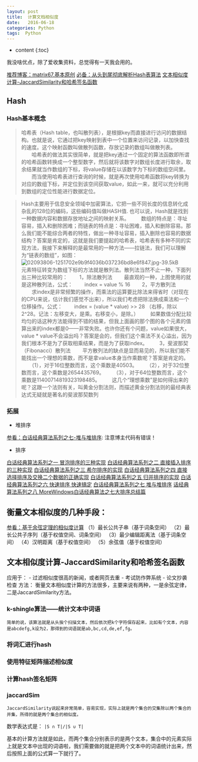 ```yaml
---
layout: post
title:  计算文档相似度
date:   2016-06-18
categories: Python
tags:  Python
---
```


* content
{:toc}


我没啥优点，除了爱收集资料，总觉得有一天我会用的。





[推荐博客：matrix67,基本原创](http://www.matrix67.com/)
[必备：从头到尾彻底解析Hash表算法](http://kb.cnblogs.com/page/189480/)
[文本相似度计算-JaccardSimilarity和哈希签名函数](http://blog.csdn.net/ygrx/article/details/12748857)

## Hash

### Hash基本概念

>哈希表（Hash table，也叫散列表），是根据key而直接进行访问的数据结构。也就是说，它通过把key映射到表中一个位置来访问记录，以加快查找的速度。这个映射函数叫做散列函数，存放记录的数组叫做散列表。
　　哈希表的做法其实很简单，就是把key通过一个固定的算法函数即所谓的哈希函数转换成一个整型数字，然后就将该数字对数组长度进行取余，取余结果就当作数组的下标，将value存储在以该数字为下标的数组空间里。
　　而当使用哈希表进行查询的时候，就是再次使用哈希函数将key转换为对应的数组下标，并定位到该空间获取value，如此一来，就可以充分利用到数组的定位性能进行数据定位。


>    Hash主要用于信息安全领域中加密算法，它把一些不同长度的信息转化成杂乱的128位的编码，这些编码值叫做HASH值. 也可以说，Hash就是找到一种数据内容和数据存放地址之间的映射关系。
　　数组的特点是：寻址容易，插入和删除困难；而链表的特点是：寻址困难，插入和删除容易。那么我们能不能综合两者的特性，做出一种寻址容易，插入删除也容易的数据结构？答案是肯定的，这就是我们要提起的哈希表，哈希表有多种不同的实现方法，我接下来解释的是最常用的一种方法——拉链法，我们可以理解为“链表的数组”，如图：
　　![02093806-1251702e9b9f4036b037236bd8e6f847.jpg-39.5kB][1]
　　元素特征转变为数组下标的方法就是散列法。散列法当然不止一种，下面列出三种比较常用的：
　　1，除法散列法
　　最直观的一种，上图使用的就是这种散列法，公式：
　　index = value % 16
　　2，平方散列法
　　求index是非常频繁的操作，而乘法的运算要比除法来得省时（对现在的CPU来说，估计我们感觉不出来），所以我们考虑把除法换成乘法和一个位移操作。公式：
　　index = (value * value) >> 28   （右移，除以2^28。记法：左移变大，是乘。右移变小，是除。）
　　如果数值分配比较均匀的话这种方法能得到不错的结果，但我上面画的那个图的各个元素的值算出来的index都是0——非常失败。也许你还有个问题，value如果很大，value * value不会溢出吗？答案是会的，但我们这个乘法不关心溢出，因为我们根本不是为了获取相乘结果，而是为了获取index。
　　3，斐波那契（Fibonacci）散列法
　　平方散列法的缺点是显而易见的，所以我们能不能找出一个理想的乘数，而不是拿value本身当作乘数呢？答案是肯定的。
　　（1），对于16位整数而言，这个乘数是40503。
　　（2），对于32位整数而言，这个乘数是2654435769。
　　（3），对于64位整数而言，这个乘数是11400714819323198485。
　　这几个“理想乘数”是如何得出来的呢？这跟一个法则有关，叫黄金分割法则，而描述黄金分割法则的最经典表达式无疑就是著名的斐波那契数列
　　
### 拓展

- 堆排序

[参看：白话经典算法系列之七-堆与堆排序](http://blog.csdn.net/morewindows/article/details/6709644/): 注意博主代码有错误！

- 排序

[白话经典算法系列之一 冒泡排序的三种实现](http://blog.csdn.net/morewindows/article/details/6657829)
[白话经典算法系列之二 直接插入排序的三种实现](http://blog.csdn.net/morewindows/article/details/6665714)
[白话经典算法系列之三 希尔排序的实现](http://blog.csdn.net/morewindows/article/details/6668714)
[白话经典算法系列之四 直接选择排序及交换二个数据的正确实现](http://blog.csdn.net/morewindows/article/details/6671824)
[白话经典算法系列之五 归并排序的实现](http://blog.csdn.net/morewindows/article/details/6678165)
[白话经典算法系列之六 快速排序 快速搞定](http://blog.csdn.net/morewindows/article/details/6684558)
[白话经典算法系列之七 堆与堆排序](http://blog.csdn.net/morewindows/article/details/6709644)
[话经典算法系列之八 MoreWindows白话经典算法之七大排序总结篇](http://blog.csdn.net/morewindows/article/details/7961256)

## 衡量文本相似度的几种手段：

[参看：基于余弦定理的相似度计算](http://www.cnblogs.com/liangxiaxu/archive/2012/05/05/2484972.html)
（1）最长公共子串（基于词条空间）
（2）最长公共子序列（基于权值空间、词条空间）
（3）最少编辑距离法（基于词条空间）
（4）汉明距离（基于权值空间）
（5）余弦值（基于权值空间）

## 文本相似度计算-JaccardSimilarity和哈希签名函数

应用于：
    - 过滤相似度很高的新闻，或者网页去重
    - 考试防作弊系统
    - 论文抄袭检查
方法：
    衡量文本相似度计算的方法很多，主要来说有两种，一是余弦定律，二是JaccardSimilarity方法。

### k-shingle算法——统计文本中词语

    简单的说，该算法就是从头挨个扫描文本，然后依次把k个字符保存起来，比如有个文本，内容是abcdefg,k设为2，那得到的词语就是ab,bc,cd,de,ef,fg。

### 将词汇进行hash

### 使用特征矩阵描述相似度

### 计算hash签名矩阵

### jaccardSim

    JaccardSimilarity说起来非常简单，容易实现，实际上就是两个集合的交集除以两个集合的并集，所得的就是两个集合的相似度。
数学表达式是：
`|S ∩ T|/|S ∪ T|`

基本的计算方法就是如此，而两个集合分别表示的是两个文本，集合中的元素实际上就是文本中出现的词语啦，我们需要做的就是把两个文本中的词语统计出来，然后按照上面的公式算一下就行了。



  [1]: http://static.zybuluo.com/maorongrong/9qz0wfs3rx8i6jv5qxob50jh/02093806-1251702e9b9f4036b037236bd8e6f847.jpg
